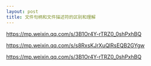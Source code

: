 ```yaml
---
layout: post
title: 文件句柄和文件描述符的区别和理解
---
```


https://mp.weixin.qq.com/s/3B1Or4Y-rTRZ0_0shPxhBQ

https://mp.weixin.qq.com/s/s8RxsKJrXuQlRsEQB2GYgw


https://mp.weixin.qq.com/s/3B1Or4Y-rTRZ0_0shPxhBQ
